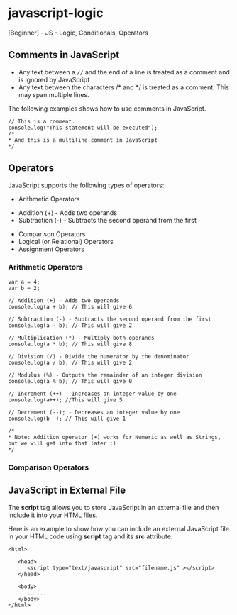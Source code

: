 # javascript-logic
[Beginner] - JS - Logic, Conditionals, Operators

## Comments in JavaScript
- Any text between a `//` and the end of a line is treated as a comment and is ignored by JavaScript
- Any text between the characters /* and */ is treated as a comment. This may span multiple lines.

The following examples shows how to use comments in JavaScript.
```
// This is a comment. 
console.log("This statement will be executed");
/*
* And this is a multiline comment in JavaScript
*/
```

## Operators
JavaScript supports the following types of operators:
- Arithmetic Operators
 * Addition (+) - Adds two operands
 * Subtraction (-) - Subtracts the second operand from the first
- Comparison Operators
- Logical (or Relational) Operators
- Assignment Operators

### Arithmetic Operators

```
var a = 4;
var b = 2;

// Addition (+) - Adds two operands
console.log(a + b); // This will give 6

// Subtraction (-) - Subtracts the second operand from the first
console.log(a - b); // This will give 2

// Multiplication (*) - Multiply both operands
console.log(a * b); // This will give 8

// Division (/) - Divide the numerator by the denominator
console.log(a / b); // This will give 2

// Modulus (%) - Outputs the remainder of an integer division
console.log(a % b); // This will give 0

// Increment (++) - Increases an integer value by one
console.log(a++); //This will give 5

// Decrement (--); - Decreases an integer value by one
console.log(b--); // This will give 1

/*
* Note: Addition operator (+) works for Numeric as well as Strings, but we will get into that later :)
*/
```

### Comparison Operators


## JavaScript in External File
The **script** tag allows you to store JavaScript in an external file and then include it into your HTML files.

Here is an example to show how you can include an external JavaScript file in your HTML code using **script** tag and its **src** attribute.

```
<html>

   <head>
      <script type="text/javascript" src="filename.js" ></script>
   </head>
   
   <body>
      .......
   </body>
</html>
```
